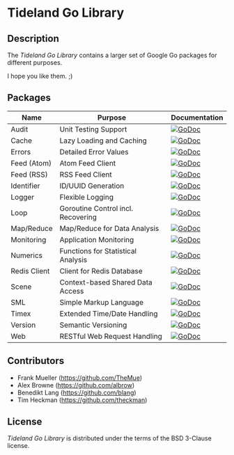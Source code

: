 # Tideland Go Library

## Description

The *Tideland Go Library* contains a larger set of Google Go packages
for different purposes. 

I hope you like them. ;)

## Packages

| Name         | Purpose                            | Documentation                                                                                                                         |
|--------------|------------------------------------|---------------------------------------------------------------------------------------------------------------------------------------|
| Audit        | Unit Testing Support               | [![GoDoc](https://godoc.org/github.com/tideland/golib/audit?status.svg)](https://godoc.org/github.com/tideland/golib/audit)           |
| Cache        | Lazy Loading and Caching           | [![GoDoc](https://godoc.org/github.com/tideland/golib/cache?status.svg)](https://godoc.org/github.com/tideland/golib/cache)           |
| Errors       | Detailed Error Values              | [![GoDoc](https://godoc.org/github.com/tideland/golib/errors?status.svg)](https://godoc.org/github.com/tideland/golib/errors)         |
| Feed (Atom)  | Atom Feed Client                   | [![GoDoc](https://godoc.org/github.com/tideland/golib/feed/atom?status.svg)](https://godoc.org/github.com/tideland/golib/feed/atom)   |
| Feed (RSS)   | RSS Feed Client                    | [![GoDoc](https://godoc.org/github.com/tideland/golib/feed/rss?status.svg)](https://godoc.org/github.com/tideland/golib/feed/rss)     |
| Identifier   | ID/UUID Generation                 | [![GoDoc](https://godoc.org/github.com/tideland/golib/identifier?status.svg)](https://godoc.org/github.com/tideland/golib/identifier) |
| Logger       | Flexible Logging                   | [![GoDoc](https://godoc.org/github.com/tideland/golib/logger?status.svg)](https://godoc.org/github.com/tideland/golib/logger)         |
| Loop         | Goroutine Control incl. Recovering | [![GoDoc](https://godoc.org/github.com/tideland/golib/loop?status.svg)](https://godoc.org/github.com/tideland/golib/loop)             |
| Map/Reduce   | Map/Reduce for Data Analysis       | [![GoDoc](https://godoc.org/github.com/tideland/golib/mapreduce?status.svg)](https://godoc.org/github.com/tideland/golib/mapreduce)   |
| Monitoring   | Application Monitoring             | [![GoDoc](https://godoc.org/github.com/tideland/golib/monitoring?status.svg)](https://godoc.org/github.com/tideland/golib/monitoring) |
| Numerics     | Functions for Statistical Analysis | [![GoDoc](https://godoc.org/github.com/tideland/golib/numerics?status.svg)](https://godoc.org/github.com/tideland/golib/numerics) |
| Redis Client | Client for Redis Database          | [![GoDoc](https://godoc.org/github.com/tideland/golib/redis?status.svg)](https://godoc.org/github.com/tideland/golib/redis)           |
| Scene        | Context-based Shared Data Access   | [![GoDoc](https://godoc.org/github.com/tideland/golib/scene?status.svg)](https://godoc.org/github.com/tideland/golib/scene)           |
| SML          | Simple Markup Language             | [![GoDoc](https://godoc.org/github.com/tideland/golib/sml?status.svg)](https://godoc.org/github.com/tideland/golib/sml)               |
| Timex        | Extended Time/Date Handling        | [![GoDoc](https://godoc.org/github.com/tideland/golib/timex?status.svg)](https://godoc.org/github.com/tideland/golib/timex)           |
| Version      | Semantic Versioning                | [![GoDoc](https://godoc.org/github.com/tideland/golib/version?status.svg)](https://godoc.org/github.com/tideland/golib/version)       |
| Web          | RESTful Web Request Handling       | [![GoDoc](https://godoc.org/github.com/tideland/golib/web?status.svg)](https://godoc.org/github.com/tideland/golib/web)               |

## Contributors

- Frank Mueller (https://github.com/TheMue)
- Alex Browne (https://github.com/albrow)
- Benedikt Lang (https://github.com/blang)
- Tim Heckman (https://github.com/theckman)

## License

*Tideland Go Library* is distributed under the terms of the BSD 3-Clause license.

